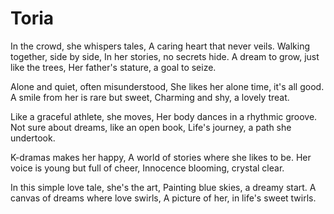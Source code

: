 # Toria

In the crowd, she whispers tales,
A caring heart that never veils.
Walking together, side by side,
In her stories, no secrets hide.
A dream to grow, just like the trees,
Her father's stature, a goal to seize.

Alone and quiet, often misunderstood,
She likes her alone time, it's all good.
A smile from her is rare but sweet,
Charming and shy, a lovely treat.

Like a graceful athlete, she moves,
Her body dances in a rhythmic groove.
Not sure about dreams, like an open book,
Life's journey, a path she undertook.

K-dramas makes her happy,
A world of stories where she likes to be.
Her voice is young but full of cheer,
Innocence blooming, crystal clear.

In this simple love tale, she's the art,
Painting blue skies, a dreamy start.
A canvas of dreams where love swirls,
A picture of her, in life's sweet twirls.
